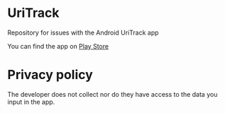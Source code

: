 # UriTrack
Repository for issues with the Android UriTrack app

You can find the app on [Play Store](https://play.google.com/store/apps/details?id=com.kocur.tabapp)

# Privacy policy

The developer does not collect nor do they have access to the data you input in the app.
